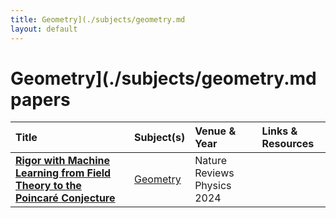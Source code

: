 ```yaml
---
title: Geometry](./subjects/geometry.md
layout: default
---
```


# Geometry](./subjects/geometry.md papers

| Title | Subject(s) | Venue & Year | Links & Resources |
| :--- | :--- | :--- | :--- |
| **[Rigor with Machine Learning from Field Theory to the Poincaré Conjecture](https://www.nature.com/articles/s42254-024-00709-0)** | [Geometry](./subjects/geometry.md) | Nature Reviews Physics 2024 |  |